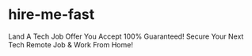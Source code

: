 # hire-me-fast
Land A Tech Job Offer You Accept 100% Guaranteed! Secure Your Next Tech Remote Job &amp; Work From Home!
